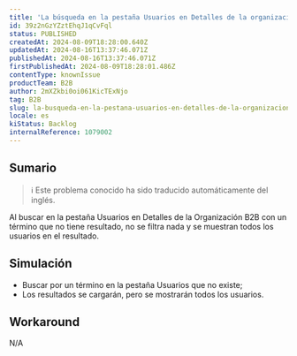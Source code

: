 ```yaml
---
title: 'La búsqueda en la pestaña Usuarios en Detalles de la organización B2B no filtra cuando no hay ningún resultado.'
id: 39z2nGzYZztEhqJ1qCvFql
status: PUBLISHED
createdAt: 2024-08-09T18:28:00.640Z
updatedAt: 2024-08-16T13:37:46.071Z
publishedAt: 2024-08-16T13:37:46.071Z
firstPublishedAt: 2024-08-09T18:28:01.486Z
contentType: knownIssue
productTeam: B2B
author: 2mXZkbi0oi061KicTExNjo
tag: B2B
slug: la-busqueda-en-la-pestana-usuarios-en-detalles-de-la-organizacion-b2b-no-filtra-cuando-no-hay-ningun-resultado
locale: es
kiStatus: Backlog
internalReference: 1079002
---
```


## Sumario

>ℹ️ Este problema conocido ha sido traducido automáticamente del inglés.


Al buscar en la pestaña Usuarios en Detalles de la Organización B2B con un término que no tiene resultado, no se filtra nada y se muestran todos los usuarios en el resultado.


##

## Simulación



- Buscar por un término en la pestaña Usuarios que no existe;
- Los resultados se cargarán, pero se mostrarán todos los usuarios.



## Workaround


N/A




